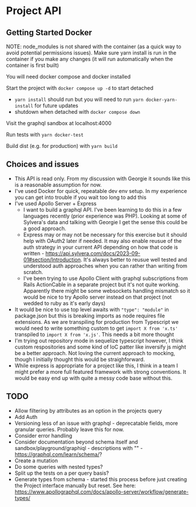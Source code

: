 # Project API

## Getting Started Docker

NOTE: node_modules is not shared with the container (as a quick way to avoid potential permissions issues). Make sure yarn install is run in the container if you make any changes (it will run automatically when the container is first built)

You will need docker compose and docker installed

Start the project with `docker compose up -d` to start detached
- `yarn install` should run but you will need to run `yarn docker-yarn-install` for future updates
- shutdown when detached with `docker compose down`

Visit the graphql sandbox at localhost:4000

Run tests with `yarn docker-test`

Build dist (e.g. for production) with `yarn build`

## Choices and issues
- This API is read only. From my discussion with Georgie it sounds like this is a reasonable assumption for now.
- I've used Docker for quick, repeatable dev env setup. In my experience you can get into trouble if you wait too long to add this
- I've used Apollo Server + Express
    - I want to build a graphql API. I've been learning to do this in a few languages recently (prior experience was PHP). Looking at some of Sylvera's data and talking with Georgie I get the sense this could be a good approach.
    - Express may or may not be necessary for this exercise but it should help with OAuth2 later if needed. It may also enable reusue of the auth strategy in your current API depending on how that code is written - https://api.sylvera.com/docs/2023-09-01#section/Introduction. It's always better to reusue well tested and understood auth approaches when you can rather than writing from scratch.
    - I've been trying to use Apollo Client with graphql subscriptions from Rails ActionCable in a separate project but it's not quite working. Apparently there might be some websockets handling mismatch so it would be nice to try Apollo server instead on that project (not wedded to ruby as it's early days)
- It would be nice to use top level awaits with `"type": "module"` in package.json but this is breaking imports as node requires file extensions. As we are transpiling for production from Typescript we would need to write something custom to get `import X from 'x.ts'` transpiled to `import X from 'x.js'`. This needs a bit more thought 
- I'm trying out repository mode in sequelize typescript however, I think custom respositories and some kind of IoC patter like inversify js might be a better approach. Not loving the current approach to mocking, though I initially thought this would be straighforward.
- While express is appropriate for a project like this, I think in a team I might prefer a more full featured framework with strong conventions. It would be easy end up with quite a messy code base without this.

## TODO
- Allow filtering by attributes as an option in the projects query
- Add Auth
- Versioning less of an issue with graphql - deprecatable fields, more granular queries. Probably leave this for now.
- Consider error handling
- Consider documentation beyond schema itself and sandbox/playground/graphiql - descriptions with "" - https://graphql.com/learn/schema/?
- Create a mutation
- Do some queries with nested types?
- Split up the tests on a per query basis?
- Generate types from schema - started this process before just creating the Project interface manually but reset. See here: https://www.apollographql.com/docs/apollo-server/workflow/generate-types/

